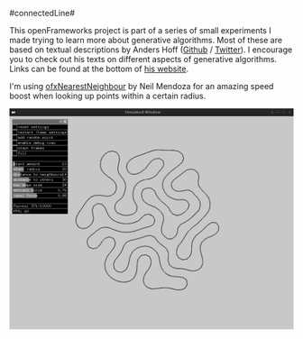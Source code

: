#connectedLine#

This openFrameworks project is part of a series of small experiments I made trying to learn more about generative algorithms.
Most of these are based on textual descriptions by Anders Hoff ([Github](https://github.com/inconvergent) / [Twitter](https://twitter.com/inconvergent)). I encourage you to check out his texts on different aspects of generative algorithms. Links can be found at the bottom of [his website](http://inconvergent.net/).

I'm using [ofxNearestNeighbour](https://github.com/neilmendoza/ofxNearestNeighbour) by Neil Mendoza for an amazing speed boost when looking up points within a certain radius.

![screenshot](img.png)
